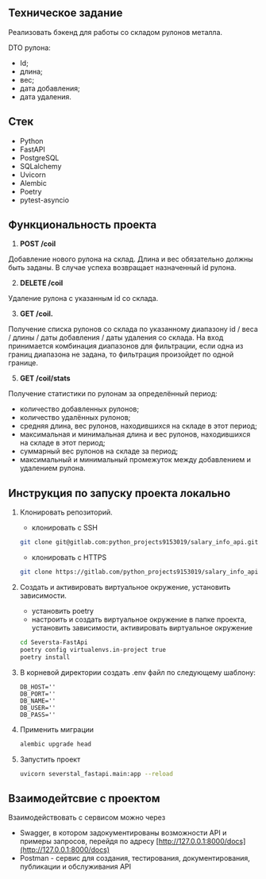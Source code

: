  ## Техническое задание

Реализовать бэкенд для работы со складом рулонов металла.

DTO рулона:
- Id;
- длина;
- вес;
- дата добавления;
- дата удаления.

## Стек
- Python
- FastAPI
- PostgreSQL
- SQLalchemy
- Uvicorn
- Alembic
- Poetry
- pytest-asyncio

## Функциональность проекта

1. **POST /coil**

Добавление нового рулона на склад. Длина и вес обязательно должны быть
заданы.
В случае успеха возвращает назначенный id рулона.

2. **DELETE /coil**

Удаление рулона с указанным id со склада.

3. **GET /coil.**

Получение списка рулонов со склада по указанному диапазону id / веса / длины /
даты добавления / даты удаления со склада. На вход принимается комбинация диапазонов для 
фильтрации, если одна из границ диапазона не задана, то фильтрация произойдет по одной границе.

5. **GET /coil/stats**

Получение статистики по рулонам за определённый период:
- количество добавленных рулонов; 
- количество удалённых рулонов; 
- средняя длина, вес рулонов, находившихся на складе в этот период; 
- максимальная и минимальная длина и вес рулонов, находившихся на складе
в этот период; 
- суммарный вес рулонов на складе за период; 
- максимальный и минимальный промежуток между добавлением и удалением
рулона.

## Инструкция по запуску проекта локально

1. Клонировать репозиторий.
    - клонировать с SSH
    ```bash
    git clone git@gitlab.com:python_projects9153019/salary_info_api.git
    ```
    - клонировать с HTTPS
    ```bash
    git clone https://gitlab.com/python_projects9153019/salary_info_api.git
    ```
   
2. Cоздать и активировать виртуальное окружение, установить зависимости.

    - установить poetry
    - настроить и создать виртуальное окружение в папке проекта, установить зависимости, активировать виртуальное окружение   
    ```bash
    cd Seversta-FastApi
    poetry config virtualenvs.in-project true
    poetry install
    ```
   
3. В корневой директории cоздать .env файл по следующему шаблону:

    ```
   DB_HOST=''
   DB_PORT=''
   DB_NAME=''
   DB_USER=''
   DB_PASS=''
    ```
   
4. Применить миграции
    ```bash
    alembic upgrade head
    ```
   
5. Запустить проект
    ```bash
    uvicorn severstal_fastapi.main:app --reload
    ```

## Взаимодейтсвие с проектом

Взаимодействовать с сервисом можно через

- Swagger, в котором задокументированы возможности API и примеры запросов, перейдя по адресу [http://127.0.0.1:8000/docs](http://127.0.0.1:8000/docs)
- Postman - сервис для создания, тестирования, документирования, публикации и обслуживания API